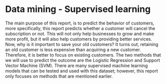# Data mining - Supervised learning

The main purpose of this report, is to predict the behavior
of customers, more specifically, this report predicts whether a
customer will cancel the subscription or not. This will not only
help businesses to grow and make more profit, but it will also
help customers by providing better services. Now, why is it
important to save your old customers? It turns out, retaining an
old customer is less expensive than acquiring a new customer.
Therefore, it is better to focus on existing customers. The
two methods that we will use to predict the outcome are
the Logistic Regression and Support Vector Machine (SVM).
There are many supervised machine learning models that can
be tested and used with this dataset; however, this report only
focuses on methods that are mentioned earlier.
